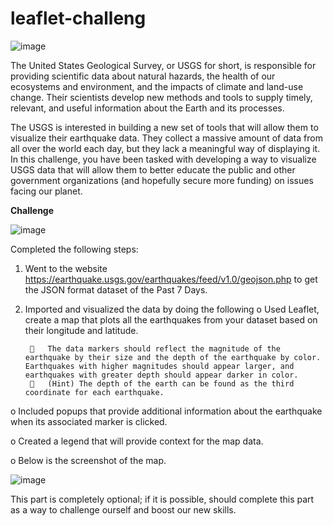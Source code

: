 # leaflet-challeng

![image](https://github.com/hatkiet/leaflet-challenge/assets/154276115/1c03162b-9bec-4315-befa-5fd07986cb76)

The United States Geological Survey, or USGS for short, is responsible for providing scientific data about natural hazards, the health of our ecosystems and environment, and the impacts of climate and land-use change. Their scientists develop new methods and tools to supply timely, relevant, and useful information about the Earth and its processes.


The USGS is interested in building a new set of tools that will allow them to visualize their earthquake data. They collect a massive amount of data from all over the world each day, but they lack a meaningful way of displaying it. In this challenge, you have been tasked with developing a way to visualize USGS data that will allow them to better educate the public and other government organizations (and hopefully secure more funding) on issues facing our planet.

**Challenge**

![image](https://github.com/hatkiet/leaflet-challenge/assets/154276115/42f85bc7-4591-41c5-a25e-b732b11f064f)

Completed the following steps: 

1. Went to the website https://earthquake.usgs.gov/earthquakes/feed/v1.0/geojson.php to get the JSON format dataset of the Past 7 Days.

2. Imported and visualized the data by doing the following
   o	Used Leaflet, create a map that plots all the earthquakes from your dataset based on their longitude and latitude.
   
        	The data markers should reflect the magnitude of the earthquake by their size and the depth of the earthquake by color. Earthquakes with higher magnitudes should appear larger, and earthquakes with greater depth should appear darker in color.
        	(Hint) The depth of the earth can be found as the third coordinate for each earthquake.

  o	Included popups that provide additional information about the earthquake when its associated marker is clicked.

  o	Created a legend that will provide context for the map data.
  
  o	Below is the screenshot of the map.

 ![image](https://github.com/hatkiet/leaflet-challenge/assets/154276115/add8365e-e550-4fce-9886-effa31af6ce5)

This part is completely optional; if it is possible, should complete this part as a way to challenge ourself and boost our new skills.



